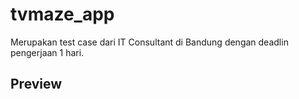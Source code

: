 # tvmaze_app

Merupakan test case dari IT Consultant di Bandung dengan deadlin pengerjaan 1 hari.

## Preview



